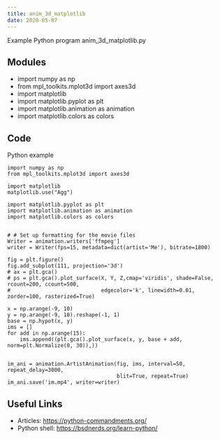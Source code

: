 ```yaml
---
title: anim_3d_matplotlib
date: 2020-05-07
---
```

Example Python program anim_3d_matplotlib.py

## Modules

* import numpy as np
* from mpl_toolkits.mplot3d import axes3d
* import matplotlib
* import matplotlib.pyplot as plt
* import matplotlib.animation as animation
* import matplotlib.colors as colors

## Code

Python example

    import numpy as np
    from mpl_toolkits.mplot3d import axes3d
    
    import matplotlib
    matplotlib.use("Agg")
    
    import matplotlib.pyplot as plt
    import matplotlib.animation as animation
    import matplotlib.colors as colors
    
    
    # # Set up formatting for the movie files
    Writer = animation.writers['ffmpeg']
    writer = Writer(fps=15, metadata=dict(artist='Me'), bitrate=1800)
    
    fig = plt.figure()
    fig.add_subplot(111, projection='3d')
    # ax = plt.gca()
    # ps = plt.gca().plot_surface(X, Y, Z,cmap='viridis', shade=False,  rcount=200, ccount=500,
    #                             edgecolor='k', linewidth=0.01, zorder=100, rasterized=True)
    
    x = np.arange(-9, 10)
    y = np.arange(-9, 10).reshape(-1, 1)
    base = np.hypot(x, y)
    ims = []
    for add in np.arange(15):
        ims.append((plt.gca().plot_surface(x, y, base + add, norm=plt.Normalize(0, 30)),))
        
        
    im_ani = animation.ArtistAnimation(fig, ims, interval=50, repeat_delay=3000,
                                       blit=True, repeat=True)
    im_ani.save('im.mp4', writer=writer)

## Useful Links

- Articles: https://python-commandments.org/
- Python shell: https://bsdnerds.org/learn-python/
